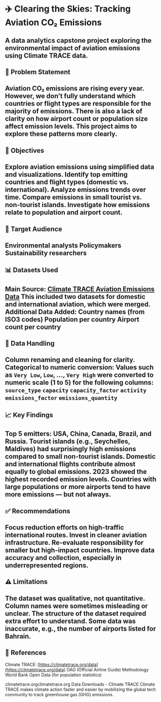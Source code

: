 # :airplane: Clearing the Skies: Tracking Aviation CO₂ Emissions
A data analytics capstone project exploring the environmental impact of aviation emissions using Climate TRACE data.
---
## :pushpin: Problem Statement
Aviation CO₂ emissions are rising every year. However, we don’t fully understand which countries or flight types are responsible for the majority of emissions. There is also a lack of clarity on how airport count or population size affect emission levels. This project aims to explore these patterns more clearly.
---
## :dart: Objectives
Explore aviation emissions using simplified data and visualizations.
Identify top emitting countries and flight types (domestic vs. international).
Analyze emissions trends over time.
Compare emissions in small tourist vs. non-tourist islands.
Investigate how emissions relate to population and airport count.
---
## :bust_in_silhouette: Target Audience
Environmental analysts 
Policymakers 
Sustainability researchers 
---
## :bar_chart: Datasets Used
**Main Source:** [Climate TRACE Aviation Emissions Data](https://climatetrace.org/data) 
This included two datasets for domestic and international aviation, which were merged.
**Additional Data Added:**
Country names (from ISO3 codes)
Population per country
Airport count per country
---
## :wrench: Data Handling
**Column renaming** and cleaning for clarity.
**Categorical to numeric conversion**: 
  Values such as `Very Low`, `Low`, ..., `Very High` were converted to numeric scale (1 to 5) for the following columns:
`source_type`
`capacity`
`capacity_factor`
`activity`
`emissions_factor`
`emissions_quantity`
---
## :chart_with_upwards_trend: Key Findings
**Top 5 emitters**: USA, China, Canada, Brazil, and Russia.
**Tourist islands** (e.g., Seychelles, Maldives) had surprisingly high emissions compared to small non-tourist islands.
**Domestic and international flights** contribute almost equally to global emissions.
**2023** showed the highest recorded emission levels.
Countries with large populations or more airports tend to have more emissions — but not always.
---
## :white_check_mark: Recommendations
Focus reduction efforts on high-traffic international routes.
Invest in cleaner aviation infrastructure.
Re-evaluate responsibility for smaller but high-impact countries.
Improve data accuracy and collection, especially in underrepresented regions.
---
## :warning: Limitations
The dataset was **qualitative**, not quantitative.
Column names were sometimes **misleading or unclear**.
The structure of the dataset required extra effort to understand.
Some data was **inaccurate**, e.g., the number of airports listed for Bahrain.
---
## :link: References
Climate TRACE: [https://climatetrace.org/data](https://climatetrace.org/data)
OAG (Official Airline Guide) Methodology 
World Bank Open Data (for population statistics)

climatetrace.orgclimatetrace.org
Data Downloads - Climate TRACE
Climate TRACE makes climate action faster and easier by mobilizing the global tech community to track greenhouse gas (GHG) emissions.
